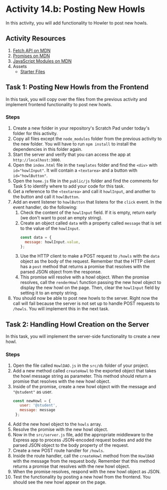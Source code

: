# Activity 14.b: Posting New Howls

In this activity, you will add functionality to Howler to post new howls.

## Activity Resources

1. [Fetch API on MDN](https://developer.mozilla.org/en-US/docs/Web/API/Fetch_API)
2. [Promises on MDN](https://developer.mozilla.org/en-US/docs/Web/JavaScript/Reference/Global_Objects/Promise)
3. [JavaScript Modules on MDN](https://developer.mozilla.org/en-US/docs/Web/JavaScript/Guide/Modules)
4. Assets
   * [Starter Files](files/)


## Task 1: Posting New Howls from the Frontend

In this task, you will copy over the files from the previous activity and implement frontend functionality to post new howls.

### Steps

1. Create a new folder in your repository's Scratch Pad under today's folder for this activity.
2. Copy all files except the `node_modules` folder from the previous activity to the new folder. You will have to run `npm install` to install the dependencies in this folder again.
3. Start the server and verify that you can access the app at `http://localhost:3000`.
4. Open the `index.html` file in the `templates` folder and find the `<div>` with `id="howlInput"`. It will contain a `<textarea>` and a button with `id="howlButton"`.
5. Open the `home.js` file in the `public/js` folder and find the comments for Task 5 to identify where to add your code for this task.
6. Get a reference to the `<textarea>` and call it `howlInput`, and another to the button and call it `howlButton`.
7. Add an event listener to `howlButton` that listens for the `click` event. In the event handler, do the following:
   1. Check the content of the `howlInput` field. If it is empty, return early (we don't want to post an empty string).
   2. Create an object called `data` with a property called `message` that is set to the value of the `howlInput`.
      ```js
      const data = {
        message: howlInput.value,
      };
      ```
   3. Use the HTTP client to make a POST request to `/howls` with the `data` object as the body of the request. Remember that the HTTP client has a `post` method that returns a promise that resolves with the parsed JSON object from the response.
   4. This promise will resolve with a howl object. When the promise resolves, call the `renderHowl` function passing the new howl object to display the new howl on the page. Then, clear the `howlInput` field by setting it to an empty string.
5. You should now be able to post new howls to the server. Right now the call will fail because the server is not set up to handle POST requests to `/howls`. You will implement this in the next task.


## Task 2: Handling Howl Creation on the Server

In this task, you will implement the server-side functionality to create a new howl.

### Steps

1. Open the file called `HowlDAO.js` in the `src/db` folder of your project.
2. Add a new method called `createHowl` to the exported object that takes the howl message string as parameter. This method should return a promise that resolves with the new howl object.
3. Inside of the promise, create a new howl object with the message and `"@student"` as user.
   ```js
   const newHowl = {
      user: '@student',
      message: message
    };
   ```
4. Add the new howl object to the `howls` array.
5. Resolve the promise with the new howl object.
6. Now in the `src/server.js` file, add the appropriate middleware to the Express app to process JSON-encoded request bodies and add the parsed JSON object to the body property of the request.
7. Create a new POST route handler for `/howls`.
8. Inside the route handler, call the `createHowl` method from the `HowlDAO` with the message from the request body. Remember that this method returns a promise that resolves with the new howl object.
9. When the promise resolves, respond with the new howl object as JSON.
10. Test the functionality by posting a new howl from the frontend. You should see the new howl appear on the page.
